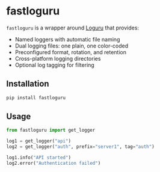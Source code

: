 # fastloguru

`fastloguru` is a wrapper around [Loguru](https://github.com/Delgan/loguru) that provides:
- Named loggers with automatic file naming
- Dual logging files: one plain, one color-coded
- Preconfigured format, rotation, and retention
- Cross-platform logging directories
- Optional log tagging for filtering

## Installation

```bash
pip install fastloguru
```

## Usage

```python
from fastloguru import get_logger

log1 = get_logger("api")
log2 = get_logger("auth", prefix="server1", tag="auth")

log1.info("API started")
log2.error("Authentication failed")
```
